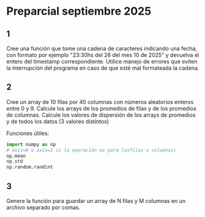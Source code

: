 # Preparcial septiembre 2025

## 1
Cree una función que tome una cadena de caracteres indicando una fecha, con formato por ejemplo "23:30hs del 26 del mes 10 de 2025" y devuelva el entero del timestamp correspondiente. Utilice manejo de errores que eviten la interrupción del programa en caso de que esté mal formateada la cadena.

## 2
Cree un array de 10 filas por 40 columnas con números aleatorios enteros entre 0 y 9. Calcule los arrays de los promedios de filas y de los promedios de columnas. Calcule los valores de dispersión de los arrays de promedios y de todos los datos (3 valores distintos)

Funciones útiles:
```python
import numpy as np
# axis=0 o axis=1 si la operación es para lasfilas o columnas)
np.mean 
np.std
np.random.randint
```
## 3
Genere la función para guardar un array de N filas y M columnas en un archivo separado por comas.
